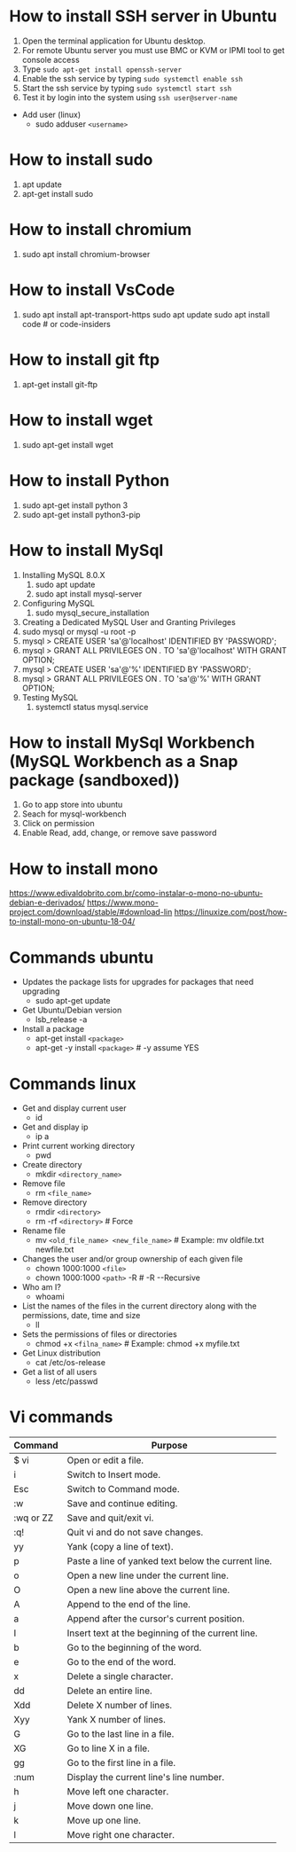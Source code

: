 # How to install SSH server in Ubuntu

1. Open the terminal application for Ubuntu desktop.
2. For remote Ubuntu server you must use BMC or KVM or IPMI tool to get console access
3. Type `sudo apt-get install openssh-server`
4. Enable the ssh service by typing `sudo systemctl enable ssh`
5. Start the ssh service by typing `sudo systemctl start ssh`
6. Test it by login into the system using `ssh user@server-name`

- Add user (linux)
  - sudo adduser `<username>`

# How to install sudo
1. apt update
2. apt-get install sudo

# How to install chromium
1. sudo apt install chromium-browser

# How to install VsCode
1. sudo apt install apt-transport-https
sudo apt update
sudo apt install code # or code-insiders

# How to install git ftp
1. apt-get install git-ftp

# How to install wget
1. sudo apt-get install wget

# How to install Python
1. sudo apt-get install python 3
2. sudo apt-get install python3-pip

# How to install MySql
1. Installing MySQL 8.0.X
   1. sudo apt update
   2. sudo apt install mysql-server
2. Configuring MySQL
   1. sudo mysql_secure_installation
3. 	Creating a Dedicated MySQL User and Granting Privileges
   1. 	sudo mysql or mysql -u root -p
   2. mysql > CREATE USER 'sa'@'localhost' IDENTIFIED BY 'PASSWORD';
   3. mysql > GRANT ALL PRIVILEGES ON *.* TO 'sa'@'localhost' WITH GRANT OPTION;
   4. mysql > CREATE USER 'sa'@'%' IDENTIFIED BY 'PASSWORD';
   5. mysql > GRANT ALL PRIVILEGES ON *.* TO 'sa'@'%' WITH GRANT OPTION;
4.  Testing MySQL
    1.  systemctl status mysql.service

# How to install MySql Workbench (MySQL Workbench as a Snap package (sandboxed))
1. Go to app store into ubuntu
2. Seach for mysql-workbench
3. Click on permission
4. Enable Read, add, change, or remove save password

# How to install mono
https://www.edivaldobrito.com.br/como-instalar-o-mono-no-ubuntu-debian-e-derivados/
https://www.mono-project.com/download/stable/#download-lin
https://linuxize.com/post/how-to-install-mono-on-ubuntu-18-04/



# Commands ubuntu
- Updates the package lists for upgrades for packages that need upgrading
  - sudo apt-get update
- Get Ubuntu/Debian version
  - lsb_release -a
- Install a package
  - apt-get install `<package>`
  - apt-get -y install `<package>` # -y assume YES

# Commands linux
- Get and display current user
  - id
- Get and display ip
  - ip a
- Print current working directory
  - pwd
- Create directory
  - mkdir `<directory_name>`
- Remove file
  - rm `<file_name>`
- Remove directory
  - rmdir `<directory>`
  - rm -rf `<directory>` # Force
- Rename file
  - mv `<old_file_name> <new_file_name>` # Example: mv oldfile.txt newfile.txt
- Changes the user and/or group ownership of each given file
  - chown 1000:1000 `<file>`
  - chown 1000:1000 `<path>` -R # -R --Recursive
- Who am I?
  - whoami
- List the names of the files in the current directory along with the permissions, date, time and size
  - ll
- Sets the permissions of files or directories
  - chmod +x `<filna_name>` # Example: chmod +x myfile.txt
- Get Linux distribution
  - cat /etc/os-release
- Get a list of all users 
  - less /etc/passwd


# Vi commands

| Command         | Purpose                                             |
|-----------------|-----------------------------------------------------|
| $ vi <filename> | Open or edit a file.                                |
| i               | Switch to Insert mode.                              |
| Esc             | Switch to Command mode.                             |
| :w              | Save and continue editing.                          |
| :wq or ZZ       | Save and quit/exit vi.                              |
| :q!             | Quit vi and do not save changes.                    |
| yy              | Yank (copy a line of text).                         |
| p               | Paste a line of yanked text below the current line. |
| o               | Open a new line under the current line.             |
| O               | Open a new line above the current line.             |
| A               | Append to the end of the line.                      |
| a               | Append after the cursor's current position.         |
| I               | Insert text at the beginning of the current line.   |
| b               | Go to the beginning of the word.                    |
| e               | Go to the end of the word.                          |
| x               | Delete a single character.                          |
| dd              | Delete an entire line.                              |
| Xdd             | Delete X number of lines.                           |
| Xyy             | Yank X number of lines.                             |
| G               | Go to the last line in a file.                      |
| XG              | Go to line X in a file.                             |
| gg              | Go to the first line in a file.                     |
| :num            | Display the current line's line number.             |
| h               | Move left one character.                            |
| j               | Move down one line.                                 |
| k               | Move up one line.                                   |
| l               | Move right one character.                           |